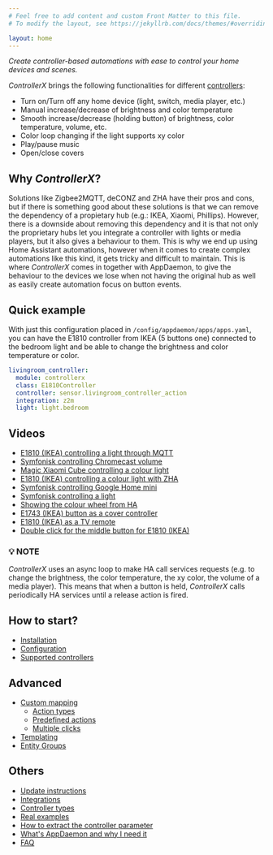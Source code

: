 ```yaml
---
# Feel free to add content and custom Front Matter to this file.
# To modify the layout, see https://jekyllrb.com/docs/themes/#overriding-theme-defaults

layout: home
---
```


_Create controller-based automations with ease to control your home devices and scenes._

_ControllerX_ brings the following functionalities for different [controllers](/controllerx/controllers):

- Turn on/Turn off any home device (light, switch, media player, etc.)
- Manual increase/decrease of brightness and color temperature
- Smooth increase/decrease (holding button) of brightness, color temperature, volume, etc.
- Color loop changing if the light supports xy color
- Play/pause music
- Open/close covers

## Why _ControllerX_?

Solutions like Zigbee2MQTT, deCONZ and ZHA have their pros and cons, but if there is something good about these solutions is that we can remove the dependency of a propietary hub (e.g.: IKEA, Xiaomi, Phillips). However, there is a downside about removing this dependency and it is that not only the proprietary hubs let you integrate a controller with lights or media players, but it also gives a behaviour to them. This is why we end up using Home Assistant automations, however when it comes to create complex automations like this kind, it gets tricky and difficult to maintain. This is where _ControllerX_ comes in together with AppDaemon, to give the behaviour to the devices we lose when not having the original hub as well as easily create automation focus on button events.

## Quick example

With just this configuration placed in `/config/appdaemon/apps/apps.yaml`, you can have the E1810 controller from IKEA (5 buttons one) connected to the bedroom light and be able to change the brightness and color temperature or color.

```yaml
livingroom_controller:
  module: controllerx
  class: E1810Controller
  controller: sensor.livingroom_controller_action
  integration: z2m
  light: light.bedroom
```

## Videos

- [E1810 (IKEA) controlling a light through MQTT](https://twitter.com/xaviml93/status/1292235973510733826)
- [Symfonisk controlling Chromecast volume](https://twitter.com/xaviml93/status/1278000379444240390)
- [Magic Xiaomi Cube controlling a colour light](https://twitter.com/xaviml93/status/1231542785486049280)
- [E1810 (IKEA) controlling a colour light with ZHA](https://twitter.com/xaviml93/status/1227573383489085440)
- [Symfonisk controlling Google Home mini](https://twitter.com/xaviml93/status/1216124464901115905)
- [Symfonisk controlling a light](https://twitter.com/xaviml93/status/1216297058581258240)
- [Showing the colour wheel from HA](https://twitter.com/xaviml93/status/1213978663294787595)
- [E1743 (IKEA) button as a cover controller](https://twitter.com/xaviml93/status/1279875564736741376)
- [E1810 (IKEA) as a TV remote](https://twitter.com/xaviml93/status/1279874124026970115)
- [Double click for the middle button for E1810 (IKEA)](https://twitter.com/xaviml93/status/1313238350913040384)

### 💡 **NOTE**

_ControllerX_ uses an async loop to make HA call services requests (e.g. to change the brightness, the color temperature, the xy color, the volume of a media player). This means that when a button is held, _ControllerX_ calls periodically HA services until a release action is fired.

## How to start?

- [Installation](/controllerx/start/installation)
- [Configuration](/controllerx/start/configuration)
- [Supported controllers](/controllerx/controllers)

## Advanced

- [Custom mapping](advanced/custom-controllers)
  - [Action types](advanced/action-types)
  - [Predefined actions](advanced/predefined-actions)
  - [Multiple clicks](advanced/multiple-clicks)
- [Templating](advanced/templating)
- [Entity Groups](advanced/entity-groups)

## Others

- [Update instructions](/controllerx/others/update)
- [Integrations](others/integrations)
- [Controller types](/controllerx/start/type-configuration)
- [Real examples](/controllerx/examples)
- [How to extract the controller parameter](others/extract-controller-id)
- [What's AppDaemon and why I need it](others/run-appdaemon)
- [FAQ](faq)
